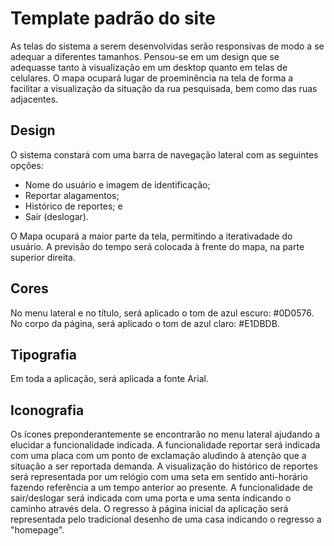 # Template padrão do site
As telas do sistema a serem desenvolvidas serão responsivas de modo a se adequar a diferentes tamanhos. Pensou-se em um design que se adequasse tanto à visualização em um desktop quanto em telas de celulares.
O mapa ocupará lugar de proeminência na tela de forma a facilitar a visualização da situação da rua pesquisada, bem como das ruas adjacentes.


## Design
O sistema constará com uma barra de navegação lateral com as seguintes opções:
- Nome do usuário e imagem de identificação;
- Reportar alagamentos;
- Histórico de reportes; e
- Sair (deslogar).

O Mapa ocupará a maior parte da tela, permitindo a iterativadade do usuário.
A previsão do tempo será colocada à frente do mapa, na parte superior direita.

## Cores
No menu lateral e no título, será aplicado o tom de azul escuro: #0D0576.
No corpo da página, será aplicado o tom de azul claro: #E1DBDB.



## Tipografia
Em toda a aplicação, será aplicada a fonte Arial.


## Iconografia
Os ícones preponderantemente se encontrarão no menu lateral ajudando a elucidar a funcionalidade indicada.
A funcionalidade reportar será indicada com uma placa com um ponto de exclamação aludindo à atenção que a situação a ser reportada demanda.
A visualização do histórico de reportes será representada por um relógio com uma seta em sentido anti-horário fazendo referência a um tempo anterior ao presente.
A funcionalidade de sair/deslogar será indicada com uma porta e uma senta indicando o caminho através dela.
O regresso à página inicial da aplicação será representada pelo tradicional desenho de uma casa indicando o regresso a "homepage".
